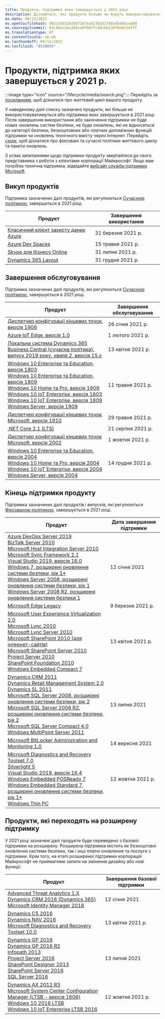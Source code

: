 ```yaml
---
title: Продукти, підтримка яких завершується у 2021 році
description: Дізнайтеся, які продукти більше не будуть використовуватися, які продукти досягнуть завершення строку підтримки або перейдуть від базової підтримки до розширеної підтримки в 2021 році.
ms.date: 09/13/2022
ms.openlocfilehash: d92c5d932bd58716fea6238162788a45d0dced00
ms.sourcegitcommit: 83c4bec3ec265ce0fb67fc5dc6b134f8e011dfff
ms.translationtype: HT
ms.contentlocale: uk-UA
ms.lasthandoff: 09/13/2022
ms.locfileid: "4520854"
---
```

# <a name="products-ending-support-in-2021"></a>Продукти, підтримка яких завершується у 2021 р.

:::image type="icon" source="/lifecycle/media/search.png":::
Перейдіть за [посиланням](/lifecycle/products/), щоб дізнатися про життєвий цикл вашого продукту.

У наведеному далі списку зазначені продукти, які більше не використовуватимуться або підтримка яких завершується в 2021 році. Після завершення використання або закінчення підтримки не буде нових оновлень систем безпеки, не буде оновлень, які не відносяться до категорії безпеки, безкоштовних або платних допоміжних функцій підтримки чи оновлень технічного вмісту через Інтернет. Перейдіть [сюди](/lifecycle/overview/product-end-of-support-overview), щоб дізнатися про фіксовані та сучасні політики життєвого циклу та пакети оновлень.

З усіма запитаннями щодо підтримки продукту звертайтеся до свого представника з роботи з клієнтами корпорації Майкрософт. Якщо вам потрібна технічна підтримка, відвідайте [вебсайт служби підтримки Microsoft](https://support.microsoft.com/contactus/?ws=support).

## <a name="product-retirements"></a>Викуп продуктів

Підтримка зазначених далі продуктів, які регулюються [Сучасною політикою](/lifecycle/policies/modern), завершиться в 2021 році.

| Продукт | Завершення використання |
| --- | --- |
| [Класичний клієнт захисту даних Azure](/lifecycle/products/azure-information-protection-classic-client?branch=live)<br> | 31 березня 2021 р. |
| [Azure Dev Spaces](/lifecycle/products/azure-dev-spaces?branch=live)<br> | 15 травня 2021 р. |
| [Skype для бізнесу Online](/lifecycle/products/skype-for-business-online?branch=live)<br> | 31 липня 2021 р. |
| [Dynamics 365 Layout](/lifecycle/products/dynamics-365-layout?branch=live)<br> | 31 грудня 2021 р. |


## <a name="release-end-of-servicing"></a>Завершення обслуговування

Підтримка зазначених далі продуктів, які регулюються [Сучасною політикою](/lifecycle/policies/modern), завершується в 2021 році.

| Продукт | Завершення обслуговування |
| --- | --- |
| [Диспетчер конфігурації кінцевих точок, версія 1906](/lifecycle/products/microsoft-endpoint-configuration-manager?branch=live)<br> | 26 січня 2021 р. |
| [Azure IoT Edge, версія 1.0](/lifecycle/products/azure-iot-edge?branch=live)<br> | 1 лютого 2021 р. |
| [Локальна система Dynamics 365 Business Central (сучасна політика), випуск 2019 року, хвиля 2, версія 15.x](/lifecycle/products/dynamics-365-business-central-onpremises-modern-policy?branch=live)<br> | 13 квітня 2021 р. |
| [Windows 10 Enterprise та Education, версія 1803](/lifecycle/products/windows-10-enterprise-and-education?branch=live)<br>[Windows 10 Enterprise та Education, версія 1809](/lifecycle/products/windows-10-enterprise-and-education?branch=live)<br>[Windows 10 Home та Pro, версія 1909](/lifecycle/products/windows-10-home-and-pro?branch=live)<br>[Windows 10 IoT Enterprise, версія 1803](/lifecycle/products/windows-10-iot-enterprise?branch=live)<br>[Windows 10 IoT Enterprise, версія 1809](/lifecycle/products/windows-10-iot-enterprise?branch=live)<br>[Windows Server, версія 1909](/lifecycle/products/windows-server?branch=live)<br> | 11 травня 2021 р. |
| [Диспетчер конфігурації кінцевих точок Microsoft, версія 1910](/lifecycle/products/microsoft-endpoint-configuration-manager?branch=live)<br> | 29 травня 2021 р. |
| [.NET Core 2.1 (LTS)](/lifecycle/products/microsoft-net-and-net-core?branch=live)<br> | 21 серпня 2021 р. |
| [Диспетчер конфігурації кінцевих точок Microsoft, версія 2002](/lifecycle/products/microsoft-endpoint-configuration-manager?branch=live)<br> | 1 жовтня 2021 р. |
| [Windows 10 Enterprise та Education, версія 2004](/lifecycle/products/windows-10-enterprise-and-education?branch=live)<br>[Windows 10 Home та Pro, версія 2004](/lifecycle/products/windows-10-home-and-pro?branch=live)<br>[Windows 10 IoT Enterprise, версія 2004](/lifecycle/products/windows-10-iot-enterprise?branch=live)<br>[Windows Server, версія 2004](/lifecycle/products/windows-server?branch=live)<br> | 14 грудня 2021 р. |


## <a name="products-reaching-end-of-support"></a>Кінець підтримки продукту

Підтримка зазначених далі продуктів і випусків, які регулюються [Фіксованою політикою](/lifecycle/policies/fixed), завершується в 2021 році.

| Продукт | Дата завершення підтримки |
| --- | --- |
| [Azure DevOps Server 2019](/lifecycle/products/azure-devops-server-2019?branch=live)<br>[BizTalk Server 2010](/lifecycle/products/biztalk-server-2010?branch=live)<br>[Microsoft Host Integration Server 2010](/lifecycle/products/microsoft-host-integration-server-2010?branch=live)<br>[Microsoft Sync Framework 2.1](/lifecycle/products/microsoft-sync-framework-21?branch=live)<br>[Visual Studio 2019, версія 16.0](/lifecycle/products/visual-studio-2019?branch=live)<br>[Windows 7, розширені оновлення системи безпеки, рік 1*](/lifecycle/products/windows-7?branch=live)<br>[Windows Server 2008, розширені оновлення системи безпеки, рік 1](/lifecycle/products/windows-server-2008?branch=live)<br>[Windows Server 2008 R2, розширені оновлення системи безпеки 1](/lifecycle/products/windows-server-2008-r2?branch=live)<br> | 12 січня 2021 |
| [Microsoft Edge Legacy](/lifecycle/products/microsoft-edge-legacy?branch=live)<br> | 9 березня 2021 р. |
| [Microsoft User Experience Virtualization 2.0](/lifecycle/products/microsoft-enterprise-desktop-virtualization-20?branch=live)<br>[Microsoft Lync 2010](/lifecycle/products/microsoft-lync-2010?branch=live)<br>[Microsoft Lync Server 2010](/lifecycle/products/microsoft-lync-server-2010?branch=live)<br>[Microsoft SharePoint 2010 (для інтернет-сайтів)](/lifecycle/products/microsoft-sharepoint-2010?branch=live)<br>[Microsoft SharePoint Server 2010](/lifecycle/products/microsoft-sharepoint-server-2010?branch=live)<br>[Project Server 2010](/lifecycle/products/project-server-2010?branch=live)<br>[SharePoint Foundation 2010](/lifecycle/products/sharepoint-foundation-2010?branch=live)<br>[Windows Embedded Compact 7](/lifecycle/products/windows-embedded-compact-7?branch=live)<br> | 13 квітня 2021 р. |
| [Dynamics CRM 2011](/lifecycle/products/dynamics-crm-2011?branch=live)<br>[Dynamics Retail Management System 2.0](/lifecycle/products/dynamics-retail-management-system-20?branch=live)<br>[Dynamics SL 2011](/lifecycle/products/dynamics-sl-2011?branch=live)<br>[Microsoft SQL Server 2008, розширені оновлення системи безпеки, рік 2](/lifecycle/products/microsoft-sql-server-2008?branch=live)<br>[Microsoft SQL Server 2008 R2, розширені оновлення системи безпеки, рік 2](/lifecycle/products/microsoft-sql-server-2008-r2?branch=live)<br>[Microsoft SQL Server Compact 4.0](/lifecycle/products/microsoft-sql-server-compact-40?branch=live)<br>[Windows MultiPoint Server 2011](/lifecycle/products/windows-multipoint-server-2011?branch=live)<br> | 13 липня 2021 |
| [Microsoft BitLocker Administration and Monitoring 1.0](/lifecycle/products/microsoft-bitlocker-administration-and-monitoring-10?branch=live)<br> | 14 вересня 2021 |
| [Microsoft Diagnostics and Recovery Toolset 7.0](/lifecycle/products/microsoft-diagnostics-and-recovery-toolset-70?branch=live)<br>[Silverlight 5](/lifecycle/products/silverlight-5?branch=live)<br>[Visual Studio 2019, версія 16.4](/lifecycle/products/visual-studio-2019?branch=live)<br>[Windows Embedded POSReady 7](/lifecycle/products/windows-embedded-posready-7?branch=live)<br>[Windows Embedded Standard 7, розширені оновлення системи безпеки, рік 1*](/lifecycle/products/windows-embedded-standard-7?branch=live)<br>[Windows Thin PC](/lifecycle/products/windows-thin-pc?branch=live)<br> | 12 жовтня 2021 р. |


## <a name="products-moving-to-extended-support"></a>Продукти, які переходять на розширену підтримку

У 2021 році зазначені далі продукти буде переведено з базової підтримки на розширену. Розширена підтримка містить як безкоштовні оновлення системи безпеки, так і інші платні оновлення та послуги з підтримки. Крім того, на етапі розширеної підтримки корпорація Майкрософт не прийматиме запити на змінення дизайну або нові функції.

| Продукт | Завершення базової підтримки |
| --- | --- |
| [Advanced Threat Analytics 1.X](/lifecycle/products/advanced-threat-analytics-1x?branch=live)<br>[Dynamics CRM 2016 (Dynamics 365)](/lifecycle/products/dynamics-crm-2016-dynamics-365?branch=live)<br>[Microsoft Identity Manager 2016](/lifecycle/products/microsoft-identity-manager-2016?branch=live)<br> | 12 січня 2021 |
| [Dynamics C5 2016](/lifecycle/products/dynamics-c5-2016?branch=live)<br>[Dynamics NAV 2016](/lifecycle/products/dynamics-nav-2016?branch=live)<br>[Microsoft Diagnostics and Recovery Toolset 10.0](/lifecycle/products/microsoft-diagnostics-and-recovery-toolset-100?branch=live)<br> | 13 квітня 2021 р. |
| [Dynamics GP 2016](/lifecycle/products/dynamics-gp-2016?branch=live)<br>[Dynamics GP 2016 R2](/lifecycle/products/dynamics-gp-2016-r2?branch=live)<br>[Infopath 2013](/lifecycle/products/infopath-2013?branch=live)<br>[Project Server 2016](/lifecycle/products/project-server-2016?branch=live)<br>[SharePoint Designer 2013](/lifecycle/products/sharepoint-designer-2013?branch=live)<br>[SharePoint Server 2016](/lifecycle/products/sharepoint-server-2016?branch=live)<br>[SQL Server 2016](/lifecycle/products/sql-server-2016?branch=live)<br> | 13 липня 2021 |
| [Dynamics AX 2012 R3](/lifecycle/products/dynamics-ax-2012-r3?branch=live)<br>[Microsoft System Center Configuration Manager (LTSB - версія 1606)](/lifecycle/products/microsoft-system-center-configuration-manager-ltsb-version-1606?branch=live)<br>[Windows 10 2016 LTSB](/lifecycle/products/windows-10-2016-ltsb?branch=live)<br>[Windows 10 IoT Enterprise LTSB 2016](/lifecycle/products/windows-10-iot-enterprise-ltsb-2016?branch=live)<br> | 12 жовтня 2021 р. |
